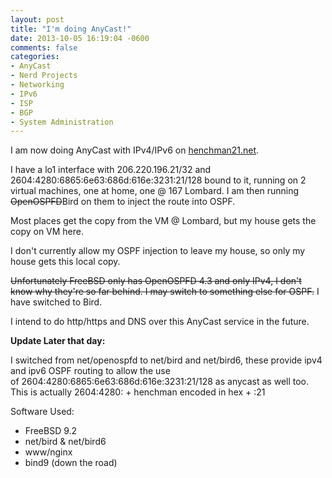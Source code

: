 ```yaml
---
layout: post
title: "I'm doing AnyCast!"
date: 2013-10-05 16:19:04 -0600
comments: false
categories:
- AnyCast
- Nerd Projects
- Networking
- IPv6
- ISP
- BGP
- System Administration
---
```

I am now doing AnyCast with IPv4/IPv6 on <a href="https://henchman21.net">henchman21.net</a>.

I have a lo1 interface with 206.220.196.21/32 and 2604:4280:6865:6e63:686d:616e:3231:21/128 bound to it, running on 2 virtual machines, one at home, one @ 167 Lombard. I am then running <del>OpenOSPFD</del>Bird on them to inject the route into OSPF.

<!--more-->

Most places get the copy from the VM @ Lombard, but my house gets the copy on VM here.

I don't currently allow my OSPF injection to leave my house, so only my house gets this local copy.

<del>Unfortunately FreeBSD only has OpenOSPFD 4.3 and only IPv4, I don't know why they're so far behind. I may switch to something else for OSPF.</del> I have switched to Bird.

I intend to do http/https and DNS over this AnyCast service in the future.

**Update Later that day:**

I switched from net/openospfd to net/bird and net/bird6, these provide ipv4 and ipv6 OSPF routing to allow the use of 2604:4280:6865:6e63:686d:616e:3231:21/128 as anycast as well too. This is actually 2604:4280: + henchman encoded in hex + :21

Software Used:

*	FreeBSD 9.2
*	net/bird &amp; net/bird6
*	www/nginx
*	bind9 (down the road)

